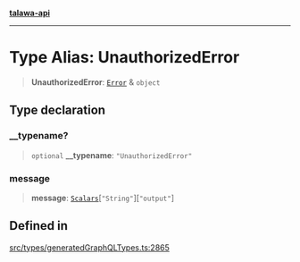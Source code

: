[**talawa-api**](../../../README.md)

***

# Type Alias: UnauthorizedError

> **UnauthorizedError**: [`Error`](Error.md) & `object`

## Type declaration

### \_\_typename?

> `optional` **\_\_typename**: `"UnauthorizedError"`

### message

> **message**: [`Scalars`](Scalars.md)\[`"String"`\]\[`"output"`\]

## Defined in

[src/types/generatedGraphQLTypes.ts:2865](https://github.com/Suyash878/talawa-api/blob/b5a9d8b4a1ea678a3d6f5b710b3721f91a3052fc/src/types/generatedGraphQLTypes.ts#L2865)
